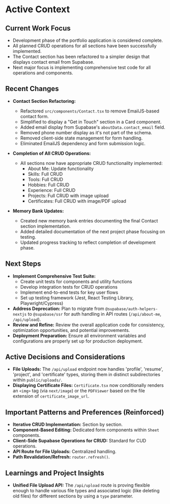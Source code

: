 # Active Context

## Current Work Focus
- Development phase of the portfolio application is considered complete.
- All planned CRUD operations for all sections have been successfully implemented.
- The Contact section has been refactored to a simpler design that displays contact email from Supabase.
- Next major focus is implementing comprehensive test code for all operations and components.

## Recent Changes
- **Contact Section Refactoring:**
    - Refactored `src/components/Contact.tsx` to remove EmailJS-based contact form.
    - Simplified to display a "Get in Touch" section in a Card component.
    - Added email display from Supabase's `aboutData.contact_email` field.
    - Removed phone number display as it's not part of the schema.
    - Removed client-side state management for form handling.
    - Eliminated EmailJS dependency and form submission logic.
    
- **Completion of All CRUD Operations:**
    - All sections now have appropriate CRUD functionality implemented:
        - About Me: Update functionality
        - Skills: Full CRUD
        - Tools: Full CRUD
        - Hobbies: Full CRUD
        - Experience: Full CRUD
        - Projects: Full CRUD with image upload
        - Certificates: Full CRUD with image/PDF upload

- **Memory Bank Updates:**
    - Created new memory bank entries documenting the final Contact section implementation.
    - Added detailed documentation of the next project phase focusing on testing.
    - Updated progress tracking to reflect completion of development phase.

## Next Steps
- **Implement Comprehensive Test Suite:** 
  - Create unit tests for components and utility functions
  - Develop integration tests for CRUD operations
  - Implement end-to-end tests for key user flows
  - Set up testing framework (Jest, React Testing Library, Playwright/Cypress)
- **Address Deprecation:** Plan to migrate from `@supabase/auth-helpers-nextjs` to `@supabase/ssr` for auth handling in API routes (`/api/about-me`, `/api/upload`).
- **Review and Refine:** Review the overall application code for consistency, optimization opportunities, and potential improvements.
- **Deployment Preparation:** Ensure all environment variables and configurations are properly set up for production deployment.

## Active Decisions and Considerations
- **File Uploads:** The `/api/upload` endpoint now handles 'profile', 'resume', 'project', and 'certificate' types, storing them in distinct subdirectories within `public/uploads/`.
- **Displaying Certificate Files:** `Certificate.tsx` now conditionally renders an `<img>` tag (via `next/image`) or the `PDFViewer` based on the file extension of `certificate_image_url`.

## Important Patterns and Preferences (Reinforced)
- **Iterative CRUD Implementation:** Section by section.
- **Component-Based Editing:** Dedicated form components within `Sheet` components.
- **Client-Side Supabase Operations for CRUD:** Standard for CUD operations.
- **API Route for File Uploads:** Centralized handling.
- **Path Revalidation/Refresh:** `router.refresh()`.

## Learnings and Project Insights
- **Unified File Upload API:** The `/api/upload` route is proving flexible enough to handle various file types and associated logic (like deleting old files) for different sections by using a `type` parameter.
